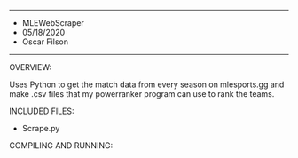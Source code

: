 ****************
* MLEWebScraper
* 05/18/2020
* Oscar Filson
**************** 

OVERVIEW:

Uses Python to get the match data from every season on mlesports.gg and make .csv files that my powerranker program can use to rank the teams.
 
INCLUDED FILES:

 * Scrape.py
 
 COMPILING AND RUNNING:

